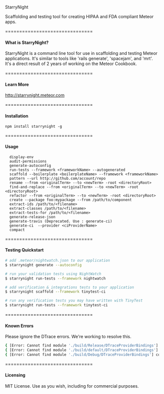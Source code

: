 StarryNight

Scaffolding and testing tool for creating HIPAA and FDA compliant Meteor apps.  

===============================
#### What is StarryNight?  

StarryNight is a command line tool for use in scaffolding and testing Meteor applications. It's similar to tools like 'rails generate', 'spacejam', and 'mrt'. It's a direct result of 2 years of working on the Meteor Cookbook.

===============================
#### Learn More

http://starrynight.meteor.com

===============================
#### Installation  

````
npm install starrynight -g
````

===============================
#### Usage  

````
  display-env
  audit-permissions
  generate-autoconfig
  run-tests --framework <frameworkName> --autogenerated
  scaffold --boilerplate <boilerplateName> --framework <frameworkName>
  pattern --url http://github.com/account/repo
  rename --from <originalTerm> --to <newTerm> -root <directoryRoot>
  find-and-replace --from <originalTerm> --to <newTerm> -root <directoryRoot>
  refactor --from <originalTerm> --to <newTerm> -root <directoryRoot>
  create --package foo:mypackage --from /path/to/component
  extract-ids /path/to/<filename>
  extract-classes /path/to/<filename>
  extract-tests-for /path/to/<filename>
  generate-release-json
  generate-travis (Deprecated. Use : generate-ci)
  generate-ci  --provider <ciProviderName>
  compact
````

===============================
#### Testing Quickstart  

````sh
# add .meteor/nightwatch.json to our application
$ starrynight generate --autoconfig

# run your validation tests using NightWatch
$ starrynight run-tests --framework nightwatch

# add verification & integrations tests to your application
$ starrynight scaffold --framework tinytest-ci

# run any verification tests you may have written with TinyTest
$ starrynight run-tests --framework tinytest-ci
````

===============================
#### Known Errors  

Please ignore the DTrace errors.  We're working to resolve this.  
````sh
{ [Error: Cannot find module './build/Release/DTraceProviderBindings'] code: 'MODULE_NOT_FOUND' }
{ [Error: Cannot find module './build/default/DTraceProviderBindings'] code: 'MODULE_NOT_FOUND' }
{ [Error: Cannot find module './build/Debug/DTraceProviderBindings'] code: 'MODULE_NOT_FOUND' }
````

===============================
#### Licensing

MIT License. Use as you wish, including for commercial purposes.
